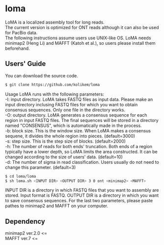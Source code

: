 # loma

LoMA is a localized assembly tool for long reads.  
The current version is optimized for ONT reads although it can also be used for PacBio data.  
The following instructions assume users use UNIX-like OS. LoMA needs minimap2 (Heng Li) and MAFFT (Katoh et al.), so users please install them beforehand.

## Users' Guide
You can download the source code.
```sh
$ git clone https://github.com/kolikem/loma
```
Usage
LoMA runs with the following parameters:  
-I: input directory. LoMA takes FASTQ files as input data. Please make an input directory inclusing FASTQ files for which you want to obtain consensus sequences. Only one file in the directory works.  
-O: output directory. LoMA generates a consensus sequence for each region in input FASTQ files. The final sequences will be stored in a directory named "CONSENSUS", which is automatically made in the process.  
-b: block size. This is the window size. When LoMA makes a consensus sequene, it divides the whole region into pieces. (default=3000)  
-s: step size. This is the step size of blocks. (default=2000)  
-h: The number of reads for both ends' truncation. Both ends of a region typically have a lower depth, so LoMA limits the area constructed. It can be changed according to the size of users' data. (default=10)  
-d: The number of sigma in read classification. Users usually do not need to change this parameter. (default=3)


```sh
$ cd loma/loma
$ sh loma.sh <INPUT DIR> <OUTPUT DIR> 3 0 ont <minimap2> <MAFFT>
```
INPUT DIR is a directory in which FASTQ files that you want to assembly are stored.
Input format is FASTQ.
OUTPUT DIR is a directory in which you want to save consensus sequences.
For the last two parameters, please paste pathes to minimap2 and MAFFT on your computer.

## Dependency
minimap2 ver.2.0 <=  
MAFFT ver.7 <=
